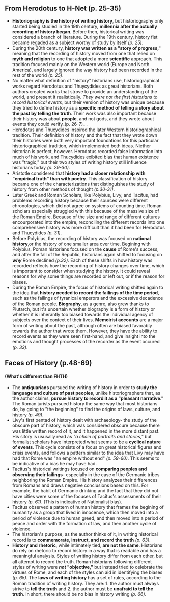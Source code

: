 ## From Herodotus to H-Net (p. 25-35)

- **Historiography is the history of writing history**, but historiography only started being studied in the 19th century, **millennia after the actually recording of history began**. Before then, historical writing was considered a branch of literature. During the 19th century, history fist became regaded as a subject worthy of study by itself _(p. 25)_.
- During the 20th century, **history was written as a "story of progress,"** meaning that the recording of history moved from one that relied on **myth and religion** to one that adopted a more **scientific** approach. This tradition focused mainly on the Western world (Europe and North America), and largely ignored the way history had been recorded in the rest of the world _(p. 25)_.
- No matter what definition of "history" historians use, historiographical works regard Herodotus and Thuycydides as great historians. Both authors created works that strove to provide an understanding of the world, and present it realistically. _They were not the first historians to record historical events,_ but their version of history was unique because they tried to define history as a **specific method of telling a story about the past by telling the truth**. Their work was also important because their history was about **people**, and not gods, and they wrote about events they could verify_(p. 26-7)_ .
- Herodotus and Thucydides inspired the later Western historiographical tradition. Their definition of history and the fact that they wrote down their histories were both very important foundations for this particular historiographical tradition, which implemented both ideas. Niether historian is perfect, however. Herodotus recorded false information into much of his work, and Thucydides exibited bias that human existence was "tragic," but their two styles of writing history still influence historians today _(p. 29-30)_.
- Aristotle considered that **history had a closer relationship with "empirical truth" than with poetry**. This classification of history became one of the characterizations that distinguishes the study of history from other methods of thought _(p.30-31)_.
- Later Greek and Roman Scholars, like Polybius, Livy, and Tacitus, had problems recording history because their sources were different chronologies, which did not agree on systems of counting time. Roman scholars especially struggled with this because of the massive size of the Roman Empire. Because of the size and range of different cultures encourporated into the empire, reconciling the different records into one comprehensive history was more difficult than it had been for Herodotus and Thucydides _(p. 31)_.
- Before Polybius, the recording of history was focused on **national history**,or the history of one smaller area over time. Begining with Polybius, Poman historians focused on the **cause** of Rome's success, and after the fall of the Republic, historians again shifted to focusing on **_why_** Rome declined _(p.32)_. Each of these shifts in how history was recorded reflects how the recording of history changes over time, which is important to consider when studying the history. It could reveal reasons for why some things are recorded or left out, or if the reason for biases.
- During the Roman Empire, the focus of historical writing shifted again to the idea that **history needed to record the failings of the time period**, such as the failings of tyranical emperors and the excessive decadence of the Roman people. **Biography**, as a genre, also grew thanks to Plutarch, but it's uncertain whether biography is a form of history or whether it is inherantly too biased towards the individual agency of subjects over the context of their lives. **Memoirist accounts** are a major form of writing about the past, although often are biased favorably towards the author that wrote them. However, they have the ability to record events as they were seen first-hand, and give insight into the emotions and thought processes of the recorder as the event occured _(p. 33)_.

## Faces of History (p.48-69)
#### (What's different than FHTH)

- The **antiquarians** pursued the writing of history in order to **study the language and culture of past peoples**, unlike historiographers that, as the author claims, **pursue history to record it as a "pleasant narrative."** The Roman jurists pursued history the same way that most historians do, by going to "the beginning" to find the origins of laws, culture, and history _(p. 49)_. 
- Livy's first pentad of history dealt with archaeology- the study of the obscure part of history, which was considered obscure because there was little written record of it, and it happened in the more distant past. His sitory is ususally read as _"a chain of portraits and stories,"_ but formalist scholars have interpreted what seems to be a **cyclical nature of events**. This cycle consists of a focus on great historical figures and crisis events, and follows a pattern similar to the idea that Livy may have had that Rome was "an empire without end" _(p. 59-60)_. This seems to be indicative of a bias he may have had.
- Tacitus's historical writings focused on **comparing peoples and observing their failings**- especially in the case of the Germanic tribes neighboring the Roman Empire. His history analyzes their differences from Romans and draws negative conclusions based on this. For example, the habit of Germanic drinking and the fact that they did not have cities were some of the focuses of Tacitus's assessments of their history _(p. 61)_. (This is indicative of Nationalist bias).
- Tacitus observed a pattern of human history that frames the begining of humanity as a group that lived in innocence, which then moved into a period of violence due to human greed, and then moved into a period of peace and order with the formation of law, and then another cycle of violence. 
- The historian's purpose, as the author thinks of it, in writing historical record is to **commemorate, instruct, and record the truth** _(p. 63)_.
- **History and rhetoric**, while intimately tied, **are not the same**. Historians do rely on rhetoric to record history in a way that is readable and has a meaningful analysis. Styles of writing history differ from each other, but all attempt to record the truth. Roman historians following different styles of writing were **_not_ "objective,"** but instead tried to celebrate the virtues of Rome, and each of the styles can aid in identifying the biases _(p. 65)_.
The **laws of writing history** has a set of rules, according to the Roman tradition of writing history. They are: 1. the author must always strive to **tell the truth** and 2. the author must be **unafraid to tell the truth**. In short, there should be no bias in history writing _(p. 66)_.

